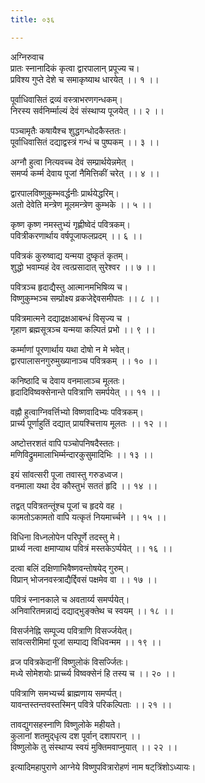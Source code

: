 ```yaml
---
title: ०३६

---
```

अग्निरुवाच  
प्रातः स्नानादिकं कृत्वा द्वारपालान् प्रपूज्य च।  
प्रविश्य गुप्ते देशे च समाकृष्याथ धारयेत् ।। १ ।।  
  
पूर्वाधिवासितं द्रव्यं वस्त्राभरणगन्धकम्।  
निरस्य सर्वनिर्म्माल्यं देवं संस्थाप्य पूजयेत् ।। २ ।।  
  
पञ्चामृतैः कषायैश्च शुद्धगन्धोदकैस्ततः।  
पूर्वाधिवासितं दद्याद्वस्त्रं गन्धं च पुष्पकम् ।। ३ ।।  
  
अग्नौ हुत्वा नित्यवच्च देवं सम्प्रार्थयेन्नमेत् ।  
समर्प्य कर्म्म देवाय पूजां नैमित्तिकीं चरेत् ।। ४ ।।  
  
द्वारपालविष्णुकुम्भवर्द्धनीः प्रार्थयेद्धरिम्।  
अतो देवेति मन्त्रेण मूलमन्त्रेण कुम्भके ।। ५ ।।  
  
कृष्ण कृष्ण नमस्तुभ्यं गृह्णीष्वेदं पवित्रकम्।  
पवित्रीकरणार्थाय वर्षपूजाफलप्रदम् ।। ६ ।।  
  
पवित्रकं कुरुष्वाद्य यन्मया दुष्कृतं कृतम्।  
शुद्धो भवाम्यहं देव त्वत्प्रसादात् सुरेश्वर ।। ७ ।।  
  
पवित्रञ्च हृदाद्यैस्तु आत्मानमभिषिव्य च।  
विष्णुकुम्भञ्च सम्प्रोक्ष्य व्रकजेद्देवसमीपतः ।। ८ ।।  
  
पवित्रमात्मने दद्याद्रक्षआबन्धं विसृज्य च ।  
गृहाण ब्रह्मसूत्रञ्च यन्मया कल्पितं प्रभो ।। ९ ।।  
  
कर्म्माणां पूरणार्थाय यथा दोषो न मे भवेत्।  
द्वारपालासनगुरुमुख्यानाञ्च पवित्रकम् ।। १० ।।  
  
कनिष्ठादि च देवाय वनमालाञ्च मूलतः।  
हृदादिविष्वक्सेनान्ते पवित्राणि समर्पयेत् ।। ११ ।।  
  
वह्नौ हुत्वाग्निवर्त्तिभ्यो विष्णवादिभ्यः पवित्रकम्।  
प्रार्च्य पूर्णाहुतिं दद्यात् प्रायश्चित्ताय मूलतः ।। १२ ।।  
  
अष्टोत्तरशतं वापि पञ्चोपनिषदैस्ततः।  
मणिविद्रुममालाभिर्म्मन्दारकुसुमादिभिः ।। १३ ।।  
  
इयं सांवत्सरी पूजा तवास्तु गरुडध्वज।  
वनमाला यथा देव कौस्तुभं सततं हृदि ।। १४ ।।  
  
तद्वत् पवित्रतन्तूंश्च पूजां च हृदये वह ।  
कामतोऽकामतो वापि यत्कृतं नियमार्च्चने ।। १५ ।।  
  
विधिना विध्नलोपेन परिपूर्णे तदस्तु मे।  
प्रार्थ्य नत्वा क्षमाप्याथ पवित्रं मस्तकेऽर्प्पयेत् ।। १६ ।।  
  
दत्वा बलिं दक्षिणाभिवैष्णवन्तोषयेद् गुरुम्।  
विप्रान् भोजनवस्त्राद्यैर्द्दिवसं पक्षमेव वा ।। १७ ।।  
  
पवित्रं स्नानकाले च अवतार्य्य समर्प्पयेत्।  
अनिवारितमन्नाद्यं दद्याद्भुङ्क्तेथ च स्वयम् ।। १८ ।।  
  
विसर्जनेह्नि सम्पूज्य पवित्राणि विसर्ज्जयेत्।  
सांवत्सरीमिमां पूजां सम्पाद्य विधिवन्मम ।। १९ ।।  
  
व्रज पवित्रकेदानीं विष्णुलोकं विसर्ज्जितः।  
मध्ये सोमेशयोः प्रार्च्च्य विष्वक्सेनं हि तस्य च ।। २० ।।  
  
पवित्राणि समभ्यर्च्य ब्राह्मणाय समर्प्पत्।  
यावन्तस्तन्तवस्तस्मिन् पवित्रे परिकल्पिताः ।। २१ ।।  
  
तावद्युगसहस्नाणि विष्णुलोके महीयते।  
कुलानां शतमुद्‌धृत्य दश पूर्वान् दशापरान् ।।  
विष्णुलोके तु संस्थाप्य स्वयं मुक्तिमवाप्नुयात् ।। २२ ।।  
  
इत्यादिमहापुराणे आग्नेये विष्णुपवित्रारोहणं नाम षट्‌त्रिंशोऽध्यायः।